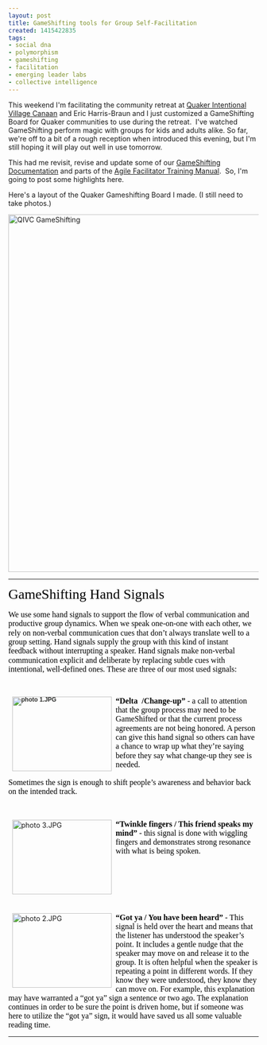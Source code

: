 ```yaml
---
layout: post
title: GameShifting tools for Group Self-Facilitation
created: 1415422835
tags:
- social dna
- polymorphism
- gameshifting
- facilitation
- emerging leader labs
- collective intelligence
---
```

<p>This weekend I'm facilitating the community retreat at <a href="http://qivc.org">Quaker Intentional Village Canaan</a>&nbsp;and&nbsp;Eric Harris-Braun and I just customized a GameShifting Board for Quaker communities to use during the retreat. &nbsp;I've watched GameShifting perform magic with groups for kids and adults alike. So far, we're off to a bit of a rough reception when introduced this evening, but I'm still hoping it will play out well in use tomorrow.</p><p>This had me revisit, revise and update some of our <a href="http://emergingleaderlabs.org/gameshifting_overview">GameShifting Documentation</a> and parts of the <a href="https://docs.google.com/document/d/154MtuLzO6DKBNr_NQZTRFZRhqu4aZ7KxDWRCvt0rLSQ/edit?usp=sharing">Agile Facilitator Training Manual</a>. &nbsp;So, I'm going to post some highlights here.</p><p>Here's a layout of the Quaker Gameshifting Board I made. (I still need to take photos.)</p><p><img alt="QIVC GameShifting" src="http://emergingleaderlabs.org/files/QIVC_GameShifting_Board-original-50964.png" style="width: 720px;"></p><hr><p dir="ltr" style="line-height:1.15;margin-top:0pt;margin-bottom:0pt;"><span id="docs-internal-guid-5ad0f845-8dbd-ad02-95ff-5fa221543405"><span style="font-size: 28px; font-family: 'Trebuchet MS'; color: rgb(0, 0, 0); vertical-align: baseline; white-space: pre-wrap; background-color: transparent;">GameShifting Hand Signals</span></span></p><p dir="ltr" style="line-height:1.15;margin-top:0pt;margin-bottom:0pt;">&nbsp;</p><p dir="ltr" style="line-height:1.15;margin-top:0pt;margin-bottom:0pt;"><span id="docs-internal-guid-5ad0f845-8dbd-ad02-95ff-5fa221543405"><span style="font-size: 16px; font-family: 'Trebuchet MS'; color: rgb(0, 0, 0); vertical-align: baseline; white-space: pre-wrap; background-color: transparent;">We use some hand signals to support the flow of verbal communication and productive group dynamics. When we speak one-on-one with each other, we rely on non-verbal communication cues that don’t always translate well to a group setting. Hand signals supply the group with this kind of instant feedback without interrupting a speaker. Hand signals make non-verbal communication explicit and deliberate by replacing subtle cues with intentional, well-defined ones. These are three of our most used signals:</span></span></p><p>&nbsp;</p><p dir="ltr" style="line-height:1.15;margin-top:0pt;margin-bottom:0pt;"><span id="docs-internal-guid-5ad0f845-8dbd-ad02-95ff-5fa221543405"><span style="font-size: 16px; font-family: 'Trebuchet MS'; color: rgb(0, 0, 0); font-weight: bold; vertical-align: baseline; white-space: pre-wrap; background-color: transparent;"><img alt="photo 1.JPG" src="https://lh3.googleusercontent.com/paKimTTucdIUKURxHcGN59mhCJiNpoZt-_1fTXW6orGKPP0PHjA884V7tB4W4YUyzv0OZeGtFeG_-ADpDRxHGvewwQrdAv18oQhPjjOHQItRNIBp2p8d9imJ5EljwSMEng" style="color: rgb(46, 47, 45); font-family: Arial, Helvetica, sans-serif; font-size: 12px; line-height: 9.19999980926514px; border: none; transform: rotate(0rad); -webkit-transform: rotate(0rad); height: 150px; width: 200px; float: left; margin-left: 8px; margin-right: 8px;">“Delta &nbsp;/Change-up” </span><span style="font-size: 16px; font-family: 'Trebuchet MS'; color: rgb(0, 0, 0); vertical-align: baseline; white-space: pre-wrap; background-color: transparent;">- a call to attention that the group process may need to be GameShifted or that the current process agreements are not being honored. A person can give this hand signal so others can have a chance to wrap up what they’re saying before they say what change-up they see is needed.</span></span></p><div dir="ltr" style="margin-left:0pt;"><br><span style="color: rgb(0, 0, 0); font-family: 'Trebuchet MS'; font-size: 16px; white-space: pre-wrap; line-height: 1.15; background-color: transparent;">Sometimes the sign is enough to shift people’s awareness and behavior back on the intended track. </span></div><p><br><br><span id="docs-internal-guid-5ad0f845-8dbd-ad02-95ff-5fa221543405"><img alt="photo 3.JPG" src="https://lh6.googleusercontent.com/71nKNVrMaqfP2816tgaPI4j4sWgFb9XOZtwa6KSkcEjUxAcugMWaFg_6dVBKJVV4MXth4GwgyP5YCS1RXtiNzKjFUwMtyn0BLn9Dn1KxNfzY9EjeGs7XL-Sw4t56iijtYA" style="border: none; transform: rotate(0rad); -webkit-transform: rotate(0rad); float: left; height: 150px; width: 200px; margin-left: 8px; margin-right: 8px;"><span style="font-size: 16px; font-family: 'Trebuchet MS'; color: rgb(0, 0, 0); font-weight: bold; vertical-align: baseline; white-space: pre-wrap; background-color: transparent;">“Twinkle fingers / This friend speaks my mind” </span><span style="font-size: 16px; font-family: 'Trebuchet MS'; color: rgb(0, 0, 0); vertical-align: baseline; white-space: pre-wrap; background-color: transparent;">- this signal is done with wiggling fingers and demonstrates strong resonance with what is being spoken.</span></span></p><p><br><br><br><br><br><br><span id="docs-internal-guid-5ad0f845-8dbd-ad02-95ff-5fa221543405"><img alt="photo 2.JPG" src="https://lh4.googleusercontent.com/RXjPOLsMF70ktB_FR-f_Vt8OA0I-wvSgtBSTCizpMu33Mced89GAWDx-0XcOCVs4J-CZQAX7miW_5lge4w82SuPz4P1ylm7cpj_IEFNLr1d0UsA-NeR-gpWo0S0Ox7OkrA" style="border: none; transform: rotate(0rad); -webkit-transform: rotate(0rad); margin-left: 8px; margin-right: 8px; float: left; height: 150px; width: 200px;"><span style="font-size: 16px; font-family: 'Trebuchet MS'; color: rgb(0, 0, 0); font-weight: bold; vertical-align: baseline; white-space: pre-wrap; background-color: transparent;">“Got ya / You have been heard”</span><span style="font-size: 16px; font-family: 'Trebuchet MS'; color: rgb(0, 0, 0); vertical-align: baseline; white-space: pre-wrap; background-color: transparent;"> - This signal is held over the heart and means that the listener has understood the speaker’s point. It includes a gentle nudge that the speaker may move on and release it to the group. It is often helpful when the speaker is repeating a point in different words. If they know they were understood, they know they can move on. For example, this explanation may have warranted a “got ya” sign a sentence or two ago. The explanation continues in order to be sure the point is driven home, but if someone was here to utilize the “got ya” sign, it would have saved us all some valuable reading time.</span></span></p><hr><p>&nbsp;</p>

